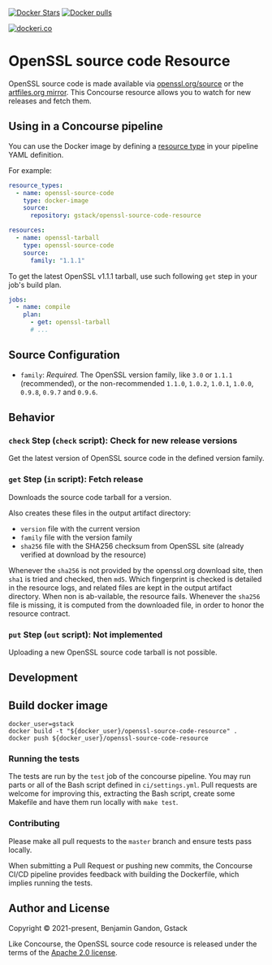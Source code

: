 [![Docker Stars](https://img.shields.io/docker/stars/gstack/openssl-source-code-resource.svg?style=plastic)](https://registry.hub.docker.com/v2/repositories/gstack/openssl-source-code-resource/stars/count/)
[![Docker pulls](https://img.shields.io/docker/pulls/gstack/openssl-source-code-resource.svg?style=plastic)](https://registry.hub.docker.com/v2/repositories/gstack/openssl-source-code-resource)
<!--
[![Concourse Build](https://ci.gstack.io/api/v1/teams/gk-plat-devs/pipelines/keyval-resource/jobs/build/badge)](https://ci.gstack.io/teams/gk-plat-devs/pipelines/keyval-resource)
-->
[![dockeri.co](https://dockeri.co/image/gstack/openssl-source-code-resource)](https://hub.docker.com/r/gstack/openssl-source-code-resource/)

# OpenSSL source code Resource

OpenSSL source code is made available via [openssl.org/source][openssl_source]
or the [artfiles.org mirror][artfiles_mirror]. This Concourse resource allows
you to watch for new releases and fetch them.

[openssl_source]: https://www.openssl.org/source/
[artfiles_mirror]: http://artfiles.org/openssl.org/source/


## Using in a Concourse pipeline

You can use the Docker image by defining a [resource type][resource_types] in
your pipeline YAML definition.

[resource_types]: https://concourse-ci.org/resource-types.html

For example:

```yaml
resource_types:
  - name: openssl-source-code
    type: docker-image
    source:
      repository: gstack/openssl-source-code-resource

resources:
  - name: openssl-tarball
    type: openssl-source-code
    source:
      family: "1.1.1"
```

To get the latest OpenSSL v1.1.1 tarball, use such following `get` step in
your job's build plan.

```yaml
jobs:
  - name: compile
    plan:
      - get: openssl-tarball
      # ...
```

## Source Configuration

- `family`: *Required.* The OpenSSL version family, like `3.0` or `1.1.1`
  (recommended), or the non-recommended `1.1.0`, `1.0.2`, `1.0.1`, `1.0.0`,
  `0.9.8`, `0.9.7` and `0.9.6`.

## Behavior

### `check` Step (`check` script): Check for new release versions

Get the latest version of OpenSSL source code in the defined version family.

### `get` Step (`in` script): Fetch release

Downloads the source code tarball for a version.

Also creates these files in the output artifact directory:

* `version` file with the current version
* `family` file with the version family
* `sha256` file with the SHA256 checksum from OpenSSL site (already verified at
  download by the resource)

Whenever the `sha256` is not provided by the openssl.org download site, then
`sha1` is tried and checked, then `md5`. Which fingerprint is checked is
detailed in the resource logs, and related files are kept in the output artifact
directory. When non is ab-vailable, the resource fails. Whenever the `sha256`
file is missing, it is computed from the downloaded file, in order to honor the
resource contract.

### `put` Step (`out` script): Not implemented

Uploading a new OpenSSL source code tarball is not possible.



<!-- START_OF_DOCKERHUB_STRIP -->

## Development

## Build docker image

```
docker_user=gstack
docker build -t "${docker_user}/openssl-source-code-resource" .
docker push ${docker_user}/openssl-source-code-resource
```

### Running the tests

The tests are run by the `test` job of the concourse pipeline. You may run parts
or all of the Bash script defined in `ci/settings.yml`. Pull requests are
welcome for improving this, extracting the Bash script, create some Makefile and
have them run locally with `make test`.

### Contributing

Please make all pull requests to the `master` branch and ensure tests pass
locally.

When submitting a Pull Request or pushing new commits, the Concourse CI/CD
pipeline provides feedback with building the Dockerfile, which implies
running the tests.

<!-- END_OF_DOCKERHUB_STRIP -->



## Author and License

Copyright © 2021-present, Benjamin Gandon, Gstack

Like Concourse, the OpenSSL source code resource is released under the terms of
the [Apache 2.0 license](http://www.apache.org/licenses/LICENSE-2.0).

<!--
# Local Variables:
# indent-tabs-mode: nil
# End:
-->
